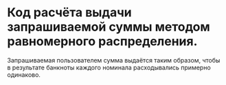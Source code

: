 # Код расчёта выдачи запрашиваемой суммы методом равномерного распределения. 
Запрашиваемая пользователем сумма выдаётся таким образом, чтобы в результате банкноты каждого номинала расходывались примерно одинаково.
